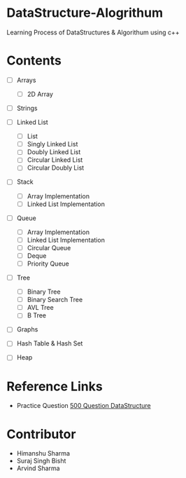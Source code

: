 # DataStructure-Alogrithum
Learning Process of DataStructures &amp; Algorithum using c++


# Contents
- [ ] Arrays
  - [ ] 2D Array
- [ ] Strings
- [ ] Linked List
  - [ ] List
  - [ ] Singly Linked List
  - [ ] Doubly Linked List
  - [ ] Circular Linked List
  - [ ] Circular Doubly List
- [ ] Stack
  - [ ] Array Implementation
  - [ ] Linked List Implementation
- [ ] Queue
  - [ ] Array Implementation
  - [ ] Linked List Implementation
  - [ ] Circular Queue
  - [ ] Deque
  - [ ] Priority Queue
- [ ] Tree
  - [ ] Binary Tree
  - [ ] Binary Search Tree
  - [ ] AVL Tree
  - [ ] B Tree
- [ ] Graphs
- [ ] Hash Table & Hash Set
- [ ] Heap


# Reference Links
- Practice Question [500 Question DataStructure](https://kingrayhan.medium.com/500-data-structures-and-algorithms-practice-problems-and-their-solutions-b45a83d803f0)

# Contributor
- Himanshu Sharma
- Suraj Singh Bisht
- Arvind Sharma
